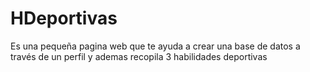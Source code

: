 # HDeportivas
Es una pequeña pagina web que te ayuda a crear una base de datos a través de un perfil y ademas recopila 3 habilidades deportivas
